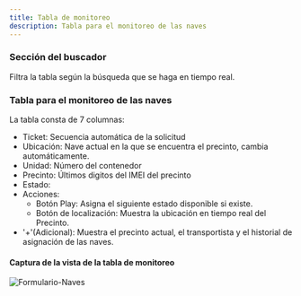 ```yaml
---
title: Tabla de monitoreo
description: Tabla para el monitoreo de las naves
---
```


### Sección del buscador

Filtra la tabla según la búsqueda que se haga en tiempo real.

### Tabla para el monitoreo de las naves

La tabla consta de 7 columnas:

- Ticket: Secuencia automática de la solicitud
- Ubicación: Nave actual en la que se encuentra el precinto, cambia automáticamente.
- Unidad: Número del contenedor
- Precinto: Últimos digitos del IMEI del precinto
- Estado:
- Acciones:
  - Botón Play: Asigna el siguiente estado disponible si existe.
  - Botón de localización: Muestra la ubicación en tiempo real del Precinto.
- '+'(Adicional): Muestra el precinto actual, el transportista y el historial de asignación de las naves.

#### Captura de la vista de la tabla de monitoreo

![Formulario-Naves](/lbc-documentation/img/table_ship.png)
